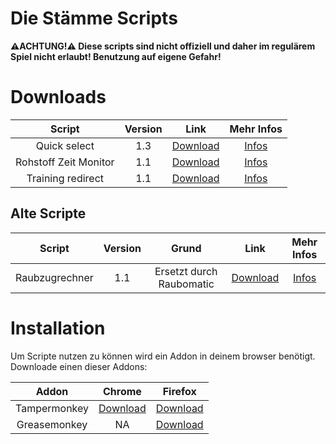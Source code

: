 # Die Stämme Scripts
**⚠️ACHTUNG!⚠️
Diese scripts sind nicht offiziell und daher im regulärem Spiel nicht erlaubt!
Benutzung auf eigene Gefahr!**


# Downloads
| Script | Version | Link | Mehr Infos |
| :---: | :---: | :---: | :---: |
| Quick select | 1.3 | [Download](https://github.com/LaicosVK/DSS/raw/main/scripts/Quick%20select/Quick%20select.user.js) | [Infos](https://github.com/LaicosVK/DSS/blob/main/scripts/Quick%20select/info.md) |
| Rohstoff Zeit Monitor | 1.1 | [Download](https://github.com/LaicosVK/DSS/raw/main/scripts/Rohstoff%20Zeit%20Monitor/Rohstoff%20Zeit%20Monitor.user.js) | [Infos](https://github.com/LaicosVK/DSS/blob/main/scripts/Rohstoff%20Zeit%20Monitor/info.md) |
| Training redirect | 1.1 | [Download](https://github.com/LaicosVK/DSS/raw/main/scripts/Training%20redirect/Training%20redirect.user.js) | [Infos](https://github.com/LaicosVK/DSS/blob/main/scripts/Training%20redirect/info.md) |

## Alte Scripte
| Script | Version | Grund | Link | Mehr Infos |
| :---: | :---: | :---: | :---: | :---: |
| Raubzugrechner | 1.1 | Ersetzt durch Raubomatic | [Download](https://github.com/LaicosVK/DSS/raw/main/scripts/Raubzugrechner/Raubzugrechner.user.js) | [Infos](https://github.com/LaicosVK/DSS/blob/main/scripts/Raubzugrechner/info.md) |
# Installation
Um Scripte nutzen zu können wird ein Addon in deinem browser benötigt.</br>
Downloade einen dieser Addons:

| Addon | Chrome | Firefox |
| :------------: | :------------: | :------------: |
| Tampermonkey | [Download](https://chrome.google.com/webstore/detail/tampermonkey/dhdgffkkebhmkfjojejmpbldmpobfkfo?hl=de) | [Download](https://addons.mozilla.org/en-US/firefox/addon/tampermonkey/?utm_source=addons.mozilla.org&utm_medium=referral&utm_content=search) |
| Greasemonkey | NA | [Download](https://addons.mozilla.org/en-US/firefox/addon/greasemonkey/) |
